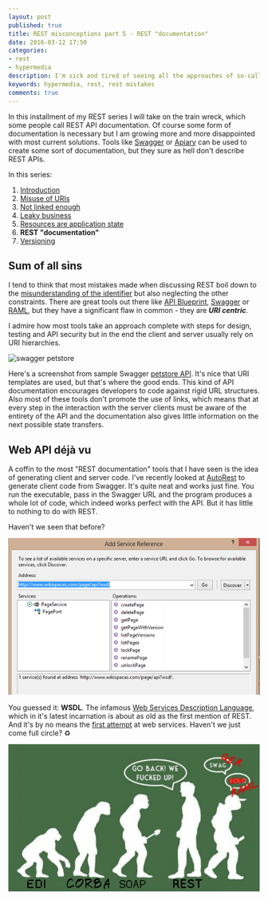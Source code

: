 ```yaml
---
layout: post
published: true
title: REST misconceptions part 5 - REST "documentation"
date: 2016-03-12 17:50
categories:
- rest
- hypermedia
description: I'm sick and tired of seeing all the approaches of so-called REST API documentation. This has to stop 
keywords: hypermedia, rest, rest mistakes
comments: true
---
```


In this installment of my REST series I will take on the train wreck, which some people call REST API documentation. Of
course some form of documentation is necessary but I am growing more and more disappointed with most current solutions.
Tools like [Swagger][swag]  or [Apiary](http://apiary.io) can be used to create some sort of documentation, but they sure 
as hell don't describe REST APIs.

<!--more-->

In this series:

1. [Introduction](/blog/2016/02/rest-misconceptions-0)
1. [Misuse of URIs](/blog/2016/02/rest-misconceptions-1)
1. [Not linked enough](/blog/2016/03/rest-misconceptions-2)
1. [Leaky business](/blog/2016/03/rest-misconceptions-3)
1. [Resources are application state](/blog/2016/03/rest-misconceptions-4)
1. **REST "documentation"**
1. [Versioning](/blog/2016/03/rest-misconceptions-6)

## Sum of all sins

I tend to think that most mistakes made when discussing REST boil down to the [misunderstanding of the identifier](/blog/2016/02/rest-misconceptions-1)
but also neglecting the other constraints. There are great tools out there like [API Blueprint][blueprint], [Swagger][swag] 
or [RAML][RAML], but they have a significant flaw in common - they are ***URI centric***. 

I admire how most tools take an approach complete with steps for design, testing and API security but in the end the client 
and server usually rely on URI hierarchies. 

![swagger petstore](http://presentations.t-code.pl/hateoas/img/swagger.png)

Here's a screenshot from sample Swagger [petstore API](http://petstore.swagger.io). It's nice that URI templates are used,
but that's where the good ends. This kind of API documentation encourages developers to code against rigid URL structures.
Also most of these tools don't promote the use of links, which means that at every step in the interaction with the server
clients must be aware of the entirety of the API and the documentation also gives little information on the next possible
state transfers.

## Web API déjà vu

A coffin to the most "REST documentation" tools that I have seen is the idea of generating client and server code. I've
recently looked at [AutoRest][autorest] to generate client code from Swagger. It's quite neat and works just fine. You
run the executable, pass in the Swagger URL and the program produces a whole lot of code, which indeed works perfect with
the API. But it has little to nothing to do with REST.

Haven't we seen that before?

![wsdl in vs](/uploads/2016/03/wsdl.png)

You guessed it: **WSDL**. The infamous [Web Services Description Language][wsdl], which in it's latest incarnation is 
about as old as the first mention of REST. And it's by no means the [first attempt][ws-history] at web services. Haven't
we just come full circle? :recycle:

![api evolution](/uploads/2016/03/api-evolution.jpg)

[blueprint]: https://apiblueprint.org/ 
[RAML]: http://raml.org
[swag]: http://swagger.io
[autorest]: https://github.com/Azure/autorest
[wsdl]: https://www.w3.org/TR/wsdl
[ws-history]: http://www.informationweek.com/from-edi-to-xml-and-uddi-a-brief-history-of-web-services/d/d-id/1012008

